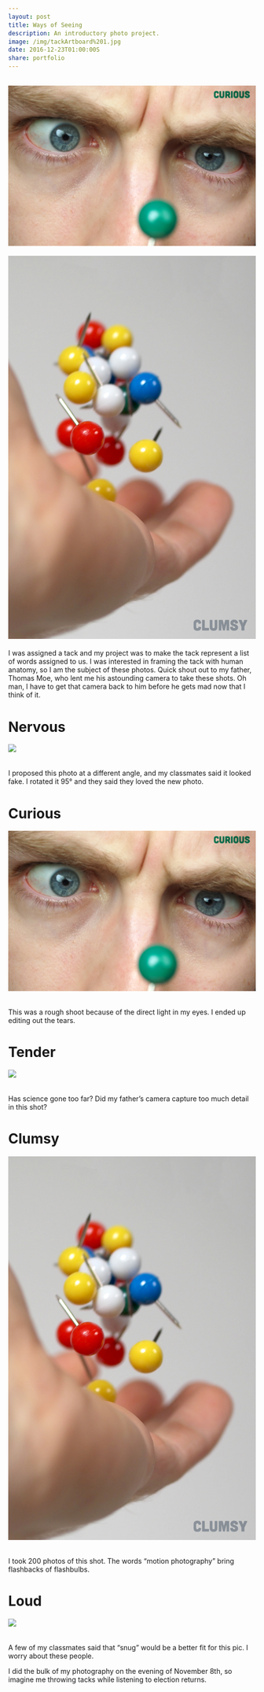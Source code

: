 ```yaml
---
layout: post
title: Ways of Seeing 
description: An introductory photo project.
image: /img/tackArtboard%201.jpg
date: 2016-12-23T01:00:00S 
share: portfolio 
---
```


<div class="img_row">
	<img class="col one" src="/img/tackArtboard%205.jpg" alt="" title="example image"/>
	<img class="col one" src="/img/tackArtboard%203.jpg" alt="" title="example image"/>
	<img class="col one" src="/img/tackArtboard%204.jpg" alt="" title="example image"/>
</div>
<div class="img_row">
	<img class="col one" src="/img/tackArtboard%201.jpg" alt="" title="example image"/>
	<img class="col one" src="/img/tackArtboard%202.jpg" alt="" title="example image"/>
</div>
I was assigned a tack and my project was to make the tack represent a list of words assigned to us. I was interested in framing the tack with human anatomy, so I am the subject of these photos. Quick shout out to my father, Thomas Moe, who lent me his astounding camera to take these shots. Oh man, I have to get that camera back to him before he gets mad now that I think of it. 

# Nervous

<img class="col three" src="/img/tackArtboard%205.jpg">
<div class="col three caption">
&nbsp;
</div>

I proposed this photo at a different angle, and my classmates said it looked fake. I rotated it 95° and they said they loved the new photo. 

# Curious

<img class="col three" src="/img/tackArtboard%203.jpg">
<div class="col three caption">
&nbsp;
</div>

This was a rough shoot because of the direct light in my eyes. I ended up editing out the tears.

# Tender

<img class="col three" src="/img/tackArtboard%204.jpg">
<div class="col three caption">
&nbsp;
</div>

Has science gone too far? Did my father’s camera capture too much detail in this shot?

# Clumsy

<img class="col three" src="/img/tackArtboard%201.jpg">
<div class="col three caption">
&nbsp;
</div>

I took 200 photos of this shot. The words “motion photography” bring flashbacks of flashbulbs.

# Loud

<img class="col three" src="/img/tackArtboard%202.jpg">
<div class="col three caption">
&nbsp;
</div>

A few of my classmates said that “snug” would be a better fit for this pic. I worry about these people.

I did the bulk of my photography on the evening of November 8th, so imagine me throwing tacks while listening to election returns.